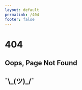 ```yaml
---
layout: default
permalink: /404
footer: false
---
```


# 404

## Oops, Page Not Found
## ¯\\\_(ツ)_/¯



